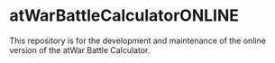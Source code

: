 # atWarBattleCalculatorONLINE
This repository is for the development and maintenance of the online version of the atWar Battle Calculator.
